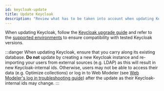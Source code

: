 ```yaml
---
id: keycloak-update
title: Update Keycloak
description: "Review what has to be taken into account when updating Keycloak."
---
```


When updating Keycloak, follow the [Keycloak upgrade guide](https://www.keycloak.org/docs/latest/upgrading/index.html) and refer to the [supported environments](reference/supported-environments.md#camunda-8-self-managed) to ensure compatibility with tested Keycloak versions.

:::danger
When updating Keycloak, ensure that you carry along its existing database.
**Do not** update by creating a new Keycloak instance and re-importing your users from external sources (e.g. LDAP) as this will result in new Keycloak-internal ids.
Otherwise, users may not be able to access their data (e.g. Optimize collections) or log in to Web Modeler (see [Web Modeler's log in troubleshooting guide](docs/self-managed/modeler/web-modeler/troubleshooting/troubleshoot-login.md#unique-constraint-violation)) after the update as their Keycloak-internal ids may change.
:::
